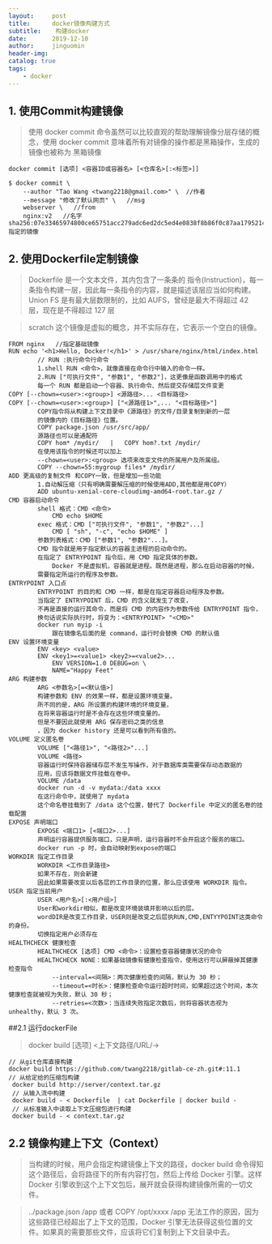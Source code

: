 ```yaml
---
layout:     post
title:      docker镜像构建方式
subtitle:    构建docker
date:       2019-12-10
author:     jinguomin
header-img: 
catalog: true
tags:
    - docker
--- 
```


## 1. 使用Commit构建镜像

> 使用 docker commit 命令虽然可以比较直观的帮助理解镜像分层存储的概念，使用 docker commit 意味着所有对镜像的操作都是黑箱操作，生成的镜像也被称为 黑箱镜像

```
docker commit [选项] <容器ID或容器名> [<仓库名>[:<标签>]]
```

```
$ docker commit \
    --author "Tao Wang <twang2218@gmail.com>" \  //作者
    --message "修改了默认网页" \   //msg
    webserver \   //from
    nginx:v2   //名字
sha256:07e33465974800ce65751acc279adc6ed2dc5ed4e0838f8b86f0c87aa1795214// 指定的镜像
```




## 2. 使用Dockerfile定制镜像

> Dockerfile 是一个文本文件，其内包含了一条条的 指令(Instruction)，每一条指令构建一层，因此每一条指令的内容，就是描述该层应当如何构建。
Union FS 是有最大层数限制的，比如 AUFS，曾经是最大不得超过 42 层，现在是不得超过 127 层

> scratch  这个镜像是虚拟的概念，并不实际存在，它表示一个空白的镜像。

```
FROM nginx   //指定基础镜像  
RUN echo '<h1>Hello, Docker!</h1>' > /usr/share/nginx/html/index.html
        // RUN :执行命令行命令 
        1.shell RUN <命令>，就像直接在命令行中输入的命令一样。
        2.RUN ["可执行文件", "参数1", "参数2"]，这更像是函数调用中的格式
        每一个 RUN 都是启动一个容器、执行命令、然后提交存储层文件变更
COPY [--chown=<user>:<group>] <源路径>... <目标路径>
COPY [--chown=<user>:<group>] ["<源路径1>",... "<目标路径>"]
        COPY指令将从构建上下文目录中《源路径》的文件/目录复制到新的一层
        的镜像内的《目标路径》位置。
        COPY package.json /usr/src/app/
        源路径也可以是通配符
        COPY hom* /mydir/   |   COPY hom?.txt /mydir/
        在使用该指令的时候还可以加上 
        --chown=<user>:<group> 选项来改变文件的所属用户及所属组。
        COPY --chown=55:mygroup files* /mydir/
ADD 更高级的复制文件 和COPY一致，但是增加一些功能
        1.自动解压缩（只有明确需要解压缩的时候使用ADD,其他都是用COPY）
        ADD ubuntu-xenial-core-cloudimg-amd64-root.tar.gz /
CMD 容器启动命令
        shell 格式：CMD <命令>
            CMD echo $HOME
        exec 格式：CMD ["可执行文件", "参数1", "参数2"...]
            CMD [ "sh", "-c", "echo $HOME" ]
        参数列表格式：CMD ["参数1", "参数2"...]。
        CMD 指令就是用于指定默认的容器主进程的启动命令的。
        在指定了 ENTRYPOINT 指令后，用 CMD 指定具体的参数。
            Docker 不是虚拟机，容器就是进程。既然是进程，那么在启动容器的时候，
        需要指定所运行的程序及参数。
ENTRYPOINT 入口点
        ENTRYPOINT 的目的和 CMD 一样，都是在指定容器启动程序及参数。
        当指定了 ENTRYPOINT 后，CMD 的含义就发生了改变，
        不再是直接的运行其命令，而是将 CMD 的内容作为参数传给 ENTRYPOINT 指令，
        换句话说实际执行时，将变为：<ENTRYPOINT> "<CMD>"
        docker run myip -i
            跟在镜像名后面的是 command，运行时会替换 CMD 的默认值
ENV 设置环境变量
        ENV <key> <value>
        ENV <key1>=<value1> <key2>=<value2>... 
            ENV VERSION=1.0 DEBUG=on \
            NAME="Happy Feet"
ARG 构建参数
        ARG <参数名>[=<默认值>]
        构建参数和 ENV 的效果一样，都是设置环境变量。
        所不同的是，ARG 所设置的构建环境的环境变量，
        在将来容器运行时是不会存在这些环境变量的。
        但是不要因此就使用 ARG 保存密码之类的信息
        ，因为 docker history 还是可以看到所有值的。
VOLUME 定义匿名卷
        VOLUME ["<路径1>", "<路径2>"...]
        VOLUME <路径>
        容器运行时保持容器储存层不发生写操作，对于数据库类需要保存动态数据的
        应用，应该将数据文件挂载在卷中。
        VOLUME /data
        docker run -d -v mydata:/data xxxx
        在这行命令中，就使用了 mydata 
        这个命名卷挂载到了 /data 这个位置，替代了 Dockerfile 中定义的匿名卷的挂载配置
EXPOSE 声明端口
        EXPOSE <端口1> [<端口2>...]
        声明运行容器提供服务端口，只是声明，运行容器时不会开启这个服务的端口。
        docker run -p 时，会自动映射到expose的端口
WORKDIR 指定工作目录
        WORKDIR <工作目录路径>
        如果不存在，则会新建
        因此如果需要改变以后各层的工作目录的位置，那么应该使用 WORKDIR 指令。
USER 指定当前用户
        USER <用户名>[:<用户组>]
        User和workdir相似，都是改变环境装填并影响以后的层。
        wordDIR是改变工作目录，USER则是改变之后层执RUN,CMD,ENTYYPOINT这类命令的身份。
        切换指定用户必须存在
HEALTHCHECK 健康检查
        HEALTHCHECK [选项] CMD <命令>：设置检查容器健康状况的命令
        HEALTHCHECK NONE：如果基础镜像有健康检查指令，使用这行可以屏蔽掉其健康检查指令
            --interval=<间隔>：两次健康检查的间隔，默认为 30 秒；
            --timeout=<时长>：健康检查命令运行超时时间，如果超过这个时间，本次健康检查就被视为失败，默认 30 秒；
            --retries=<次数>：当连续失败指定次数后，则将容器状态视为 unhealthy，默认 3 次。
```        


##2.1 运行dockerFile
>docker build [选项] <上下文路径/URL/->


```
// 从git仓库直接构建
docker build https://github.com/twang2218/gitlab-ce-zh.git#:11.1
// 从给定给的压缩包构建
 docker build http://server/context.tar.gz
 // 从输入流中构建
 docker build - < Dockerfile  | cat Dockerfile | docker build -
 // 从标准输入中读取上下文压缩包进行构建
 docker build - < context.tar.gz
```

## 2.2 镜像构建上下文（Context）
> 当构建的时候，用户会指定构建镜像上下文的路径，docker build 命令得知这个路径后，会将路径下的所有内容打包，然后上传给 Docker 引擎。这样 Docker 引擎收到这个上下文包后，展开就会获得构建镜像所需的一切文件。

> ../package.json /app 或者 COPY /opt/xxxx /app 无法工作的原因，因为这些路径已经超出了上下文的范围，Docker 引擎无法获得这些位置的文件。如果真的需要那些文件，应该将它们复制到上下文目录中去。

























